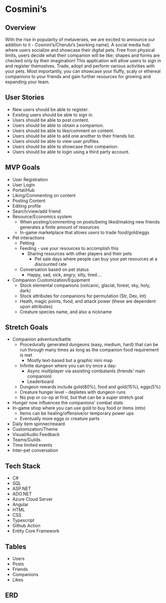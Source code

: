 # Cosmini’s #

## Overview ##
With the rise in popularity of metaverses, we are excited to announce our addition to it - Cosmini’s/Cherubi’s [working name]. A social media hub where users socialize and showcase their digital pets. Free from physical limits, users decide what their companion will be like; shapes and forms are checked only by their imagination! This application will allow users to sign in and register themselves. Trade, adopt and perform various activities with your pets. Most importantly, you can showcase your fluffy, scaly or ethereal companions to your friends and gain further resources for growing and expanding your team.

## User Stories ##
* New users should be able to register.
* Existing users should be able to sign in.
* Users should be able to post content.
* Users should be able to obtain a companion.
* Users should be able to like/comment on content.
* Users should be able to add one another to their friends list.
* Users should be able to view user profiles.
* Users should be able to showcase their companion.
* Users should be able to login using a third party account.

## MVP Goals ##
* User Registration
* User Login
* Portal/Hub
* Liking/Commenting on content
* Posting Content
* Editing profile
* Search/view/add friend
* Resource/Economics system
    * When posting/commenting on posts/being liked/making new friends generates a finite amount of resources
    * In-game marketplace that allows users to trade food/gold/eggs
* Pet interactions
    * Petting
    * Feeding - use your resources to accomplish this
        * Sharing resources with other players and their pets
            * Pet sale days where people can buy your pet resources at a discounted rate
    * Conversation based on pet status
        * Happy, sad, sick, angry, silly, tired....
* Companion Customization/Equipment
    * Stock elemental companions (volcanic, glacial, forest, sky, holy, dark) 
    * Stock attributes for companions for permutation (Str, Dex, Int)
    * Heath, magic points, food, and attack power (these are dependent upon attributes)
    * Creature species name, and also a nickname

## Stretch Goals ##
* Companion adventure/battle
    * Procedurally generated dungeons (easy, medium, hard) that can be run through many times as long as the companion food requirement is met
        * Mostly text-based but a graphic mini map
    * Infinite dungeon where you can try once a day:
        * Async multiplayer via assisting combatants (friends’ main companion)
        * Leaderboard
    * Dungeon rewards include gold(80%), food and gold(15%), eggs(5%)
    * Creature hunger level - depletes with dungeon runs
    * No pvp or co-op at first, but that can be a super stretch goal
* Hunger now influences the companions' combat stats
* In-game shop where you can use gold to buy food or items (mtx)
    * Items can be healing/offensive/or temporary power ups
    * Eventually more eggs or creature parts
* Daily item spinner/reward
* Customization/Theme
* Visual/Audio Feedback
* Teams/Guilds
* Time limited events
* Inter-pet conversation

## Tech Stack ##
* C#
* SQL
* ASP.NET
* ADO.NET
* Azure Cloud Server
* Angular
* HTML
* CSS
* Typescript
* Github Action
* Entity Core Framework

## Tables ##
* Users
* Posts
* Friends
* Companions
* Likes

## ERD ##


